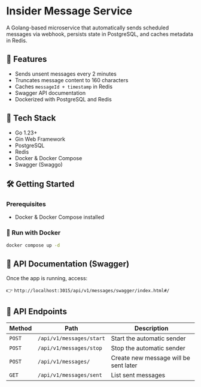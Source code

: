 # Insider Message Service

A Golang-based microservice that automatically sends scheduled messages via webhook, persists state in PostgreSQL, and caches metadata in Redis.

## 🚀 Features

- Sends unsent messages every 2 minutes
- Truncates message content to 160 characters
- Caches `messageId + timestamp` in Redis
- Swagger API documentation
- Dockerized with PostgreSQL and Redis

## 🧰 Tech Stack

- Go 1.23+
- Gin Web Framework
- PostgreSQL
- Redis
- Docker & Docker Compose
- Swagger (Swaggo)

## 🛠 Getting Started

### Prerequisites

- Docker & Docker Compose installed

### 🚀 Run with Docker

```bash
docker compose up -d

```

## 📘 API Documentation (Swagger)

Once the app is running, access:

👉 `http://localhost:3015/api/v1/messages/swagger/index.html#/`

## 📡 API Endpoints

| Method | Path                       | Description                           |
|--------|----------------------------|---------------------------------------|
| `POST` | `/api/v1/messages/start`   | Start the automatic sender            |
| `POST` | `/api/v1/messages/stop`    | Stop the automatic sender             |
| `POST` | `/api/v1/messages/`        | Create new message will be sent later |
| `GET`  | `/api/v1/messages/sent`    | List sent messages                    |

